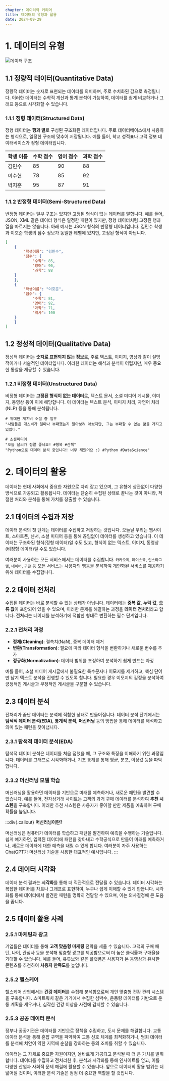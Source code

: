 ```yaml
---
chapter: 데이터와 커리어
title: 데이터의 유형과 활용
date: 2024-09-29
---
```


# 1. 데이터의 유형

<!-- 머메이드 코드
역슬러시는 나중에 제거하세요.

graph TD
    데이터 --\> 정량적_데이터
    데이터 --\> 정성적_데이터
    정량적_데이터 --\> 정형_데이터
    정량적_데이터 --\> 반정형_데이터
    정성적_데이터 --\> 비정형_데이터
    정형_데이터 --\> 데이터베이스
    정형_데이터 --\> 스프레드시트
    반정형_데이터 --\> JSON
    반정형_데이터 --\> HTML
    반정형_데이터 --\> XML
    비정형_데이터 --\> 텍스트
    비정형_데이터 --\> 음성
    비정형_데이터 --\> 이미지

-->

![데이터 구조](/images/basecamp-data-analysis/01-3-1.png)
 

## 1.1 정량적 데이터(Quantitative Data)

정량적 데이터는 숫자로 표현되는 데이터를 의미하며, 주로 수치화된 값으로 측정됩니다. 이러한 데이터는 수학적 계산과 통계 분석이 가능하여, 데이터를 쉽게 비교하거나 그래프 등으로 시각화할 수 있습니다.

### 1.1.1 정형 데이터(Structured Data)

정형 데이터는 **행과 열**로 구성된 구조화된 데이터입니다. 주로 데이터베이스에서 사용하는 형식으로, 일정한 구조에 맞추어 저장됩니다. 예를 들어, 학교 성적표나 고객 정보 데이터베이스가 정형 데이터입니다.

| 학생 이름 | 수학 점수 | 영어 점수 | 과학 점수 |
| -------- | ------- | ------- | ------- |
| 김민수    | 85       | 90      | 88      |
| 이수현    | 78       | 85      | 92      |
| 박지훈    | 95       | 87      | 91      |

### 1.1.2 반정형 데이터(Semi-Structured Data)

반정형 데이터는 일부 구조는 있지만 고정된 형식이 없는 데이터를 말합니다. 예를 들어, JSON, XML 같은 데이터 형식은 일정한 패턴이 있지만, 정형 데이터처럼 고정된 행과 열을 따르지는 않습니다. 아래 예시는 JSON 형식의 반정형 데이터입니다. 김민수 학생과 이호준 학생의 점수 정보가 동일한 레벨에 있지만, 고정된 형식이 아닙니다.

```json
[
    {
        "학생이름": "김민수",
        "점수": {
            "수학": 85,
            "영어": 90,
            "과학": 88
    }
    },
    {
        "학생이름": "이호준",
        "점수": {
            "수학": 81,
            "영어": 92,
            "과학": 71,
            "역사": 100
    }
    }
]
```

## 1.2 정성적 데이터(Qualitative Data)

정성적 데이터는 **숫자로 표현되지 않는 정보**로, 주로 텍스트, 이미지, 영상과 같이 설명적이거나 서술적인 데이터입니다. 이러한 데이터는 해석과 분석이 어렵지만, 매우 중요한 통찰을 제공할 수 있습니다. 

### 1.2.1 비정형 데이터(Unstructured Data)

비정형 데이터는 **고정된 형식이 없는 데이터**로, 텍스트 문서, 소셜 미디어 게시물, 이미지, 동영상 등이 이에 해당합니다. 이 데이터는 텍스트 분석, 이미지 처리, 자연어 처리(NLP) 등을 통해 분석됩니다. 

```text
# 위대한 개츠비 소설 중 일부
"사람들은 개츠비가 얼마나 부패했는지 알아보려 애썼지만, 그는 부패할 수 없는 꿈을 가지고 있었다."
```

```
# 소셜미디어
"오늘 날씨가 정말 좋네요! #행복 #산책"
"Python으로 데이터 분석 중입니다! 너무 재밌어요 :) #Python #DataScience"
```

# 2. 데이터의 활용

데이터는 현대 사회에서 중요한 자원으로 자리 잡고 있으며, 그 유형에 상관없이 다양한 방식으로 가공되고 활용됩니다. 데이터는 단순히 수집된 상태로 끝나는 것이 아니라, 적절한 처리와 분석을 통해 가치를 창출할 수 있습니다.

## 2.1 데이터의 수집과 저장

데이터 분석의 첫 단계는 데이터를 수집하고 저장하는 것입니다. 오늘날 우리는 웹사이트, 스마트폰, 센서, 소셜 미디어 등을 통해 끊임없이 데이터를 생성하고 있습니다. 이 데이터는 구조화된 형식(정형 데이터)일 수도 있고, 형식이 없는 텍스트, 이미지, 동영상(비정형 데이터)일 수도 있습니다.

여러분이 사용하는 모든 서비스에서는 데이터를 수집합니다. `카카오톡`, `페이스북`, `인스타그램`, `네이버`, `구글` 등 모든 서비스는 사용자의 행동을 분석하여 개인화된 서비스를 제공하기 위해 데이터를 수집합니다.

## 2.2 데이터 전처리

수집된 데이터는 바로 분석할 수 있는 상태가 아닙니다. 데이터에는 **중복 값**, **누락 값**, **오류 값**이 포함되어 있을 수 있으며, 이러한 문제를 해결하는 과정을 **데이터 전처리**라고 합니다. 전처리는 데이터를 분석하기에 적합한 형태로 변환하는 필수 단계입니다.

### 2.2.1 전처리 과정

- **정제(Cleaning)**: 결측치(NaN), 중복 데이터 제거
- **변환(Transformation)**: 필요에 따라 데이터 형식을 변환하거나 새로운 변수를 추가
- **정규화(Normalization)**: 데이터 범위를 조정하여 분석하기 쉽게 만드는 과정

예를 들어, 소셜 미디어 게시글에서 불필요한 특수문자나 이모지를 제거하고, 핵심 단어만 남겨 텍스트 분석을 진행할 수 있도록 합니다. 필요한 경우 이모지의 감정을 분석하여 긍정적인 게시글과 부정적인 게시글을 구분할 수 있습니다.


## 2.3 데이터 분석

전처리가 끝난 데이터는 분석에 적합한 상태로 만들어집니다. 데이터 분석 단계에서는 **탐색적 데이터 분석(EDA)**, **통계적 분석**, **머신러닝** 등의 방법을 통해 데이터를 해석하고 의미 있는 패턴을 찾아냅니다.

### 2.3.1 탐색적 데이터 분석(EDA)
탐색적 데이터 분석은 데이터를 처음 접했을 때, 그 구조와 특징을 이해하기 위한 과정입니다. 데이터를 그래프로 시각화하거나, 기초 통계를 통해 평균, 분포, 이상값 등을 파악합니다.

### 2.3.2 머신러닝 모델 학습
머신러닝을 활용하면 데이터를 기반으로 미래를 예측하거나, 새로운 패턴을 발견할 수 있습니다. 예를 들어, 전자상거래 사이트는 고객의 과거 구매 데이터를 분석하여 **추천 시스템**을 구축합니다. 이러한 추천 시스템은 사용자가 좋아할 만한 제품을 예측하여 구매 확률을 높입니다.

:::div{.callout}
**머신러닝이란?**

머신러닝은 컴퓨터가 데이터를 학습하고 패턴을 발견하여 예측을 수행하는 기술입니다. 쉽게 얘기하면, 입력된 데이터에 패턴을 찾아내고 수학공식으로 만들어 미래를 예측하거나, 새로운 데이터에 대한 예측을 내릴 수 있게 합니다. 여러분이 자주 사용하는 ChatGPT가 머신러닝 기술을 사용한 대표적인 예시입니다.
:::

## 2.4 데이터 시각화

데이터 분석 결과는 **시각화**를 통해 더 직관적으로 전달될 수 있습니다. 데이터 시각화는 복잡한 데이터를 차트나 그래프로 표현하여, 누구나 쉽게 이해할 수 있게 만듭니다. 시각화를 통해 데이터에서 발견한 패턴을 명확히 전달할 수 있으며, 이는 의사결정에 큰 도움을 줍니다.

## 2.5 데이터 활용 사례

### 2.5.1 마케팅과 광고
기업들은 데이터를 통해 **고객 맞춤형 마케팅** 전략을 세울 수 있습니다. 고객의 구매 패턴, 나이, 관심사 등을 분석해 맞춤형 광고를 제공함으로써 더 높은 클릭률과 구매율을 기대할 수 있습니다. 예를 들어, 유튜브와 같은 플랫폼은 사용자가 본 동영상과 유사한 콘텐츠를 추천하여 **사용자 만족도**를 높입니다.

### 2.5.2 헬스케어
헬스케어 산업에서는 **건강 데이터**를 수집해 분석함으로써 개인 맞춤형 건강 관리 시스템을 구축합니다. 스마트워치 같은 기기에서 수집한 심박수, 운동량 데이터를 기반으로 운동 계획을 세우거나, 심각한 건강 이상을 사전에 감지할 수 있습니다.

### 2.5.3 공공 데이터 분석
정부나 공공기관은 데이터를 기반으로 정책을 수립하고, 도시 문제를 해결합니다. 교통 데이터 분석을 통해 혼잡 구역을 파악하여 교통 신호 체계를 최적화하거나, 범죄 데이터를 분석해 치안이 약한 지역에 순찰을 강화하는 등의 조치를 취할 수 있습니다.


데이터는 그 자체로 중요한 자원이지만, 올바르게 가공되고 분석될 때 더 큰 가치를 발휘합니다. 데이터를 수집하고 전처리한 후, 분석과 시각화를 통해 인사이트를 얻고, 이를 다양한 산업과 사회적 문제 해결에 활용할 수 있습니다. 앞으로 데이터의 활용 범위는 더 넓어질 것이며, 이러한 분석 기술은 점점 더 중요한 역할을 할 것입니다.